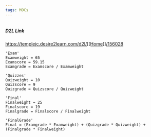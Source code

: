 ```yaml
---
tags: MOCs
---
```


```folder-index-content
```

##### D2L Link
https://templejc.desire2learn.com/d2l/[[Home]]/156028


```math-highlight
'Exam'
Examweight = 65
Examscore = 59.15
Examgrade = Examscore / Examweight

'Quizzes'
Quizweight = 10
Quizscore = 9
Quizgrade = Quizscore / Quizweight

'Final'
Finalweight = 25
Finalscore = 19
Finalgrade = Finalscore / Finalweight

'FinalGrade'
Final = (Examgrade * Examweight) + (Quizgrade * Quizweight) + (Finalgrade * Finalweight)
```
